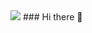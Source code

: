 <img src="https://capsule-render.vercel.app/api?type=waving&color=auto&height=200&section=header&text=byeonghee Github&fontSize=90" />
### Hi there 👋

<!--
**Byeonghee-son/Byeonghee-son** is a ✨ _special_ ✨ repository because its `README.md` (this file) appears on your GitHub profile.

Here are some ideas to get you started:

- 🔭 I’m currently working on ...
- 🌱 I’m currently learning ...
- 👯 I’m looking to collaborate on ...
- 🤔 I’m looking for help with ...
- 💬 Ask me about ...
- 📫 How to reach me: ...
- 😄 Pronouns: ...
- ⚡ Fun fact: ...
-->
